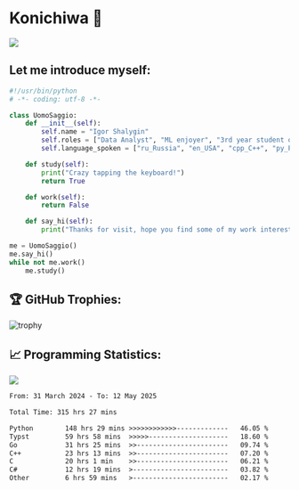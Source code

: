 # Konichiwa 👋
![](https://komarev.com/ghpvc/?username=IgorFandre&color=brightgreen)

## Let me introduce myself:
```py
#!/usr/bin/python
# -*- coding: utf-8 -*-

class UomoSaggio:
    def __init__(self):
        self.name = "Igor Shalygin"
        self.roles = ["Data Analyst", "ML enjoyer", "3rd year student of MIPT"]
        self.language_spoken = ["ru_Russia", "en_USA", "cpp_C++", "py_Python", "go_Golang"]

    def study(self):
        print("Crazy tapping the keyboard!")
        return True

    def work(self):
        return False

    def say_hi(self):
        print("Thanks for visit, hope you find some of my work interesting.")

me = UomoSaggio()
me.say_hi()
while not me.work()
    me.study()
```

## 🏆 GitHub Trophies:
![trophy](https://github-profile-trophy.vercel.app/?username=IgorFandre&title=MultiLanguage,Repositories,Commits,Experience,PullRequest,Reviews)

## 📈 Programming Statistics:

![](https://github-profile-summary-cards.vercel.app/api/cards/profile-details?username=IgorFandre&theme=solarized_dark)

<!--START_SECTION:waka-->

```txt
From: 31 March 2024 - To: 12 May 2025

Total Time: 315 hrs 27 mins

Python        148 hrs 29 mins >>>>>>>>>>>>-------------   46.05 %
Typst         59 hrs 58 mins  >>>>>--------------------   18.60 %
Go            31 hrs 25 mins  >>-----------------------   09.74 %
C++           23 hrs 13 mins  >>-----------------------   07.20 %
C             20 hrs 1 min    >>-----------------------   06.21 %
C#            12 hrs 19 mins  >------------------------   03.82 %
Other         6 hrs 59 mins   >------------------------   02.17 %
```

<!--END_SECTION:waka-->
